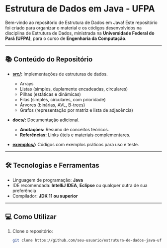 # Estrutura de Dados em Java - UFPA

Bem-vindo ao repositório de Estrutura de Dados em Java! Este repositório foi criado para organizar o material e os códigos desenvolvidos na disciplina de Estrutura de Dados, ministrada na **Universidade Federal do Pará (UFPA)**, para o curso de **Engenharia da Computação**.

---

## 📚 Conteúdo do Repositório

- **[src/](src/):** Implementações de estruturas de dados.
  - Arrays
  - Listas (simples, duplamente encadeadas, circulares)
  - Pilhas (estáticas e dinâmicas)
  - Filas (simples, circulares, com prioridade)
  - Árvores (binárias, AVL, B-trees)
  - Grafos (representação por matriz e lista de adjacência)
  
- **[docs/](docs/):** Documentação adicional.
  - **Anotações:** Resumo de conceitos teóricos.
  - **Referências:** Links úteis e materiais complementares.

- **[exemplos/](exemplos/):** Códigos com exemplos práticos para uso e teste.

---

## 🛠️ Tecnologias e Ferramentas

- Linguagem de programação: **Java**
- IDE recomendada: **IntelliJ IDEA**, **Eclipse** ou qualquer outra de sua preferência
- Compilador: **JDK 11 ou superior**

---

## 💻 Como Utilizar

1. Clone o repositório:
   ```bash
   git clone https://github.com/seu-usuario/estrutura-de-dados-java-ufpa.git
